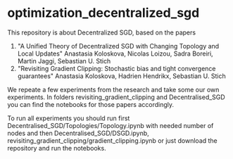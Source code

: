 # optimization_decentralized_sgd

This repository is about Decentralized SGD, based on the papers 
1) "A Unified Theory of Decentralized SGD with Changing Topology and Local Updates" Anastasia Koloskova, Nicolas Loizou, Sadra Boreiri, Martin Jaggi, Sebastian U. Stich 
2) "Revisiting Gradient Clipping: Stochastic bias and tight convergence guarantees" Anastasia Koloskova, Hadrien Hendrikx, Sebastian U. Stich

We repeate a few experiments from the research and take some our own experiments. 
In folders revisiting_gradient_clipping and Decentralised_SGD you can find the notebooks for those papers accordingly.

To run all experiments you should run first Decentralised_SGD/Topologies/Topology.ipynb with needed number of nodes and then Decentralised_SGD/DSGD.ipynb, revisiting_gradient_clipping/gradient_clipping.ipynb or just download the repository and run the notebooks.